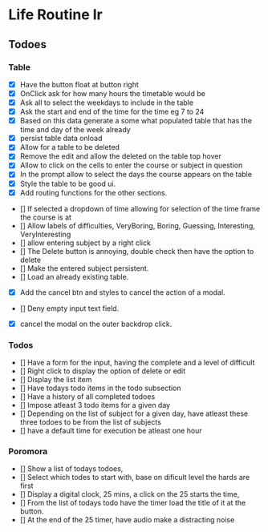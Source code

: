 # Life Routine lr

## Todoes
### Table
- [x] Have the button float at button right
- [x] OnClick ask for how many hours the timetable would be
- [x] Ask all to select the weekdays to include in the table
- [x] Ask the start and end of the time for the time
eg 7 to 24
- [x] Based on this data generate a some what populated table that has the time and day of the week already
- [x] persist table data onload
- [x] Allow for a table to be deleted
- [x] Remove the edit and allow the deleted on the table top hover
- [x] Allow to click on the cells to enter the course or subject in question 
- [x] In the prompt allow to select the days the course appears on the table
- [x] Style the table to be good ui.
- [x] Add routing functions for the other sections.
- [] If selected a dropdown of time allowing for selection of the time frame the course is at
- [] Allow labels of difficulties, VeryBoring, Boring, Guessing, Interesting, VeryInteresting
- [] allow entering subject by a right click
- [] The Delete button is annoying, double check then have the option to delete
- [] Make the entered subject persistent.
- [] Load an already existing table.
- [x] Add the cancel btn and styles to cancel the action of a modal.
- [] Deny empty input text field.
- [x] cancel the modal on the outer backdrop click.

### Todos
- [] Have a form for the input, having the complete and a level of difficult
- [] Right click to display the option of delete or edit
- [] Display the list item
- [] Have todays todo items in the todo subsection
- [] Have a history of all completed todoes
- [] Impose atleast 3 todo items for a given day
- [] Depending on the list of subject for a given day, have atleast these three todoes to be from the list of subjects
- [] have a default time for execution be atleast one hour

### Poromora
- [] Show a list of todays todoes,
- [] Select which todes to start with, base on dificult level the hards are first
- [] Display a digital clock, 25 mins, a click on the 25 starts the time, 
- [] From the list of todays todo have the timer load the title of it at the button.
- [] At the end of the 25 timer, have audio make a distracting noise